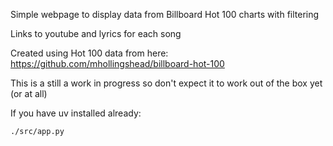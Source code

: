 Simple webpage to display data from Billboard Hot 100 charts with filtering

Links to youtube and lyrics for each song

Created using Hot 100 data from here:
https://github.com/mhollingshead/billboard-hot-100

This is a still a work in progress so don't expect it to work out of the box yet (or at all)

If you have uv installed already:
```commandline
./src/app.py
```